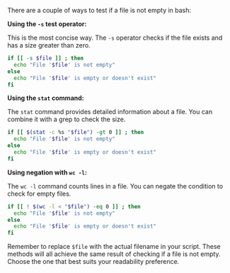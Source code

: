 There are a couple of ways to test if a file is not empty in bash:

**Using the `-s` test operator:**

This is the most concise way. The `-s` operator checks if the file exists and has a size greater than zero. 

```bash
if [[ -s $file ]] ; then
  echo "File '$file' is not empty"
else
  echo "File '$file' is empty or doesn't exist"
fi
```

**Using the `stat` command:**

The `stat` command provides detailed information about a file. You can combine it with a grep to check the size.

```bash
if [[ $(stat -c %s "$file") -gt 0 ]] ; then
  echo "File '$file' is not empty"
else
  echo "File '$file' is empty or doesn't exist"
fi
```

**Using negation with `wc -l`:**

The `wc -l` command counts lines in a file. You can negate the condition to check for empty files.

```bash
if [[ ! $(wc -l < "$file") -eq 0 ]] ; then
  echo "File '$file' is not empty"
else
  echo "File '$file' is empty or doesn't exist"
fi
```

Remember to replace `$file` with the actual filename in your script. These methods will all achieve the same result of checking if a file is not empty. Choose the one that best suits your readability preference.